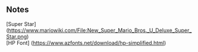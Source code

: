 ## Notes
[Super Star] (https://www.mariowiki.com/File:New_Super_Mario_Bros._U_Deluxe_Super_Star.png)  
[HP Font] (https://www.azfonts.net/download/hp-simplified.html)

